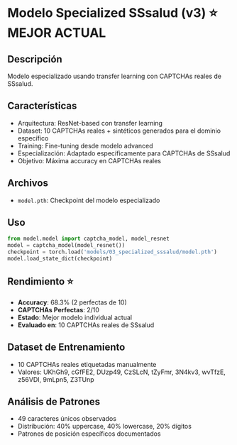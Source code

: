 # Modelo Specialized SSsalud (v3) ⭐ MEJOR ACTUAL

## Descripción
Modelo especializado usando transfer learning con CAPTCHAs reales de SSsalud.

## Características
- Arquitectura: ResNet-based con transfer learning
- Dataset: 10 CAPTCHAs reales + sintéticos generados para el dominio específico
- Training: Fine-tuning desde modelo advanced
- Especialización: Adaptado específicamente para CAPTCHAs de SSsalud
- Objetivo: Máxima accuracy en CAPTCHAs reales

## Archivos
- `model.pth`: Checkpoint del modelo especializado

## Uso
```python
from model.model import captcha_model, model_resnet
model = captcha_model(model_resnet())
checkpoint = torch.load('models/03_specialized_sssalud/model.pth')
model.load_state_dict(checkpoint)
```

## Rendimiento ⭐
- **Accuracy**: 68.3% (2 perfectas de 10)
- **CAPTCHAs Perfectas**: 2/10
- **Estado**: Mejor modelo individual actual
- **Evaluado en**: 10 CAPTCHAs reales de SSsalud

## Dataset de Entrenamiento
- 10 CAPTCHAs reales etiquetadas manualmente
- Valores: UKhGh9, cGfFE2, DUzp49, CzSLcN, tZyFmr, 3N4kv3, wvTfzE, z56VDI, 9mLpn5, Z3TUnp

## Análisis de Patrones
- 49 caracteres únicos observados
- Distribución: 40% uppercase, 40% lowercase, 20% dígitos
- Patrones de posición específicos documentados
